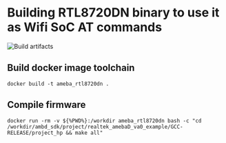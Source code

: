 # Building RTL8720DN binary to use it as Wifi SoC AT commands
![Build artifacts](https://github.com/Artifeel/checkin_fw/workflows/Build%20artifacts/badge.svg?branch=master)


## Build docker image toolchain

    docker build -t ameba_rtl8720dn . 

## Compile firmware

    docker run -rm -v ${%PWD%}:/workdir ameba_rtl8720dn bash -c "cd /workdir/ambd_sdk/project/realtek_amebaD_va0_example/GCC-RELEASE/project_hp && make all"
